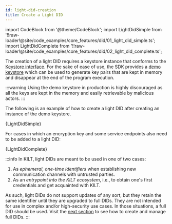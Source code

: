 ```yaml
---
id: light-did-creation
title: Create a Light DID
---
```


import CodeBlock from '@theme/CodeBlock';
import LightDidSimple from '!!raw-loader!@site/code_examples/core_features/did/01_light_did_simple.ts';
import LightDidComplete from '!!raw-loader!@site/code_examples/core_features/did/02_light_did_complete.ts';

The creation of a light DID requires a keystore instance that conforms to the [Keystore interface](https://github.com/KILTprotocol/sdk-js/blob/master/packages/types/src/Keystore.ts).
For the sake of ease of use, the SDK provides a [demo keystore](https://github.com/KILTprotocol/sdk-js/blob/master/packages/did/src/DemoKeystore/DemoKeystore.ts) which can be used to generate key pairs that are kept in memory and disappear at the end of the program execution.

:::warning
Using the demo keystore in production is highly discouraged as all the keys are kept in the memory and easily retrievable by malicious actors.
:::

The following is an example of how to create a light DID after creating an instance of the demo keystore.

<CodeBlock className="language-ts">
  {LightDidSimple}
</CodeBlock>

For cases in which an encryption key and some service endpoints also need to be added to a light DID:

<CodeBlock className="language-ts">
  {LightDidComplete}
</CodeBlock>

:::info
In KILT, light DIDs are meant to be used in one of two cases:

1. As *ephemeral, one-time identifiers* when establishing new communication channels with untrusted parties.
2. As an *entrypoint into the KILT ecosystem*, i.e., to obtain one's first credentials and get acquainted with KILT.

As such, light DIDs do not support updates of any sort, but they retain the same identifier until they are upgraded to full DIDs.
They are not intended for use in complex and/or high-security use cases.
In those situations, a full DID should be used.
Visit the [next section](./02_full_did_creation.md) to see how to create and manage full DIDs.
:::